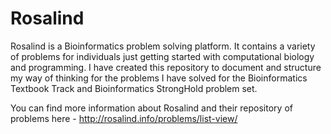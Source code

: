 # Rosalind

Rosalind is a Bioinformatics problem solving platform. It contains a variety of problems for individuals just getting started with computational biology and programming. I have created this repository to document and structure my way of thinking for the problems I have solved for the Bioinformatics Textbook Track and Bioinformatics StrongHold problem set. 

You can find more information about Rosalind and their repository of problems here - http://rosalind.info/problems/list-view/
